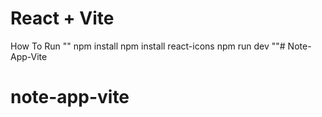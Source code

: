 # React + Vite

How To Run
""
npm install
npm install react-icons
npm run dev
""# Note-App-Vite
# note-app-vite
